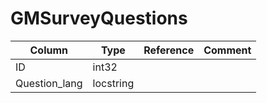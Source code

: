 # GMSurveyQuestions

| Column | Type | Reference | Comment |
|--------|------|-----------|---------|
|ID|int32|||
|Question_lang|locstring|||
